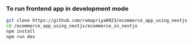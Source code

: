 
### To run frontend app in development mode
```bash
git clone https://github.com/ramapriya0023/ecommerce_app_using_nextjs
cd /ecommerce_app_using_nextjs/ecommerce_in_nextjs
npm install
npm run dev
```


